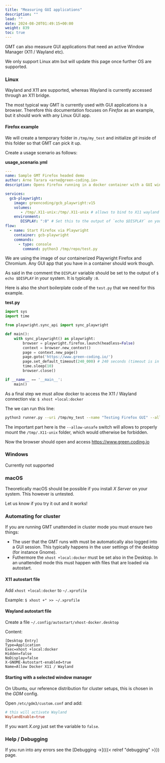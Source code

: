```yaml
---
title: "Measuring GUI applications"
description: ""
lead: ""
date: 2024-08-20T01:49:15+00:00
weight: 839
toc: true
---
```


GMT can also measure GUI applications that need an active Window Manager (X11 / Wayland etc).

We only support Linux atm but will update this page once further OS are supported.

### Linux

Wayland and X11 are supported, whereas Wayland is currently accessed through an X11 bridge.

The most typical way GMT is currently used with GUI applications is a browser. Therefore this documentation focuses on *Firefox* as an example, but it should work with any Linux GUI app.

#### Firefox example

We will create a temporary folder in `/tmp/my_test` and initialize *git* inside of this folder so that GMT can pick it up.

Create a usage scenario as follows:

**usage_scenario.yml**
```yaml
---
name: Sample GMT Firefox headed demo
author: Arne Tarara <arne@green-coding.io>
description: Opens Firefox running in a docker container with a GUI window on Ubuntu Linux

services:
  gcb-playwright:
    image: greencoding/gcb_playwright:v15
    volumes:
       - /tmp/.X11-unix:/tmp/.X11-unix # allows to bind to X11 wayland bridge
    environment:
       DISPLAY: ":0" # Set this to the output of `echo $DISPLAY` on your system
flow:
  - name: Start Firefox via Playwright
    container: gcb-playwright
    commands:
      - type: console
        command: python3 /tmp/repo/test.py
```

We are using the image of our containerized Playwright Firefox and Chromium. Any GUI app that you have in a container should work though.

As said in the comment the `DISPLAY` variable should be set to the output of `$ echo $DISPLAY` in your system. It is typically `:0`.

Here is also the short boilerplate code of the `test.py` that we need for this example.

**test.py**
```python
import sys
import time

from playwright.sync_api import sync_playwright

def main():
    with sync_playwright() as playwright:
        browser = playwright.firefox.launch(headless=False)
        context = browser.new_context()
        page = context.new_page()
        page.goto('https://www.green-coding.io/')
        page.set_default_timeout(240_000) # 240 seconds (timeout is in milliseconds)
        time.sleep(10)
        browser.close()

if __name__ == '__main__':
    main()
```

As a final step we must allow docker to access the X11 / Wayland connection via: `$ xhost +local:docker`

The we can run this line:
```bash
python3 runner.py --uri /tmp/my_test --name "Testing Firefox GUI" --allow-unsafe
```

The important part here is the `--allow-unsafe` switch will allows to properly mount the `/tmp/.X11-unix` folder, which would otherwise be forbidden.

Now the browser should open and access https://www.green.coding.io

### Windows

Currently not supported

### macOS

Theoretically macOS should be possible if you install *X Server* on your system. This however is untested.

Let us know if you try it out and it works!

### Automating for cluster

If you are running GMT unattended in cluster mode you must ensure two things:
- The user that the GMT runs with must be automatically also logged into a GUI session. This typically happens in the user settings of the desktop (for instance Gnome).
- Futhermore the `xhost +local:docker` must be set also in the Desktop. In an unattended mode this must happen with files that are loaded via autostart.

#### X11 autostart file
Add `xhost +local:docker` to `~/.xprofile`

Example: `$ xhost +" >> ~/.xprofile`

#### Wayland autostart file
Create a file `~/.config/autostart/xhost-docker.desktop`

Content:
```config
[Desktop Entry]
Type=Application
Exec=xhost +local:docker
Hidden=false
NoDisplay=false
X-GNOME-Autostart-enabled=true
Name=Allow Docker X11 / Wayland
```

#### Starting with a selected window manager

On Ubuntu, our reference distribution for cluster setups, this is chosen in the *GDM* config.

Open `/etc/gdm3/custom.conf` and add:
```conf
# this will activate Wayland
WaylandEnable=true
```

If you want *X.org* just set the variable to `false`.

### Help / Debugging
If you run into any errors see the [Debugging →]({{< relref "debugging" >}}) page.
